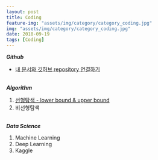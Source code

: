 ```yaml
---
layout: post
title: Coding
feature-img: "assets/img/category/category_coding.jpg"
img: "assets/img/category/category_coding.jpg"
date: 2018-09-19
tags: [Coding]
---
```


<!--Sed ut perspiciatis unde omnis iste natus error sit voluptatem accusantium doloremque laudantium, totam rem aperiam, eaque ipsa quae ab illo inventore veritatis et quasi architecto beatae vitae dicta sunt explicabo. Nemo enim ipsam voluptatem <a>quia voluptas sit aspernatur</a> aut odit aut fugit, sed quia consequuntur magni dolores eos qui ratione voluptatem sequi nesciunt. Neque porro quisquam est, qui dolorem ipsum quia dolor sit amet, consectetur, adipisci velit, sed quia non numquam eius <a>modi tempora incidunt</a> ut labore et dolore magnam aliquam quaerat voluptatem. Ut enim ad minima veniam, quis nostrum exercitationem ullam corporis suscipit laboriosam, nisi ut aliquid ex ea commodi consequatur? Quis autem vel eum iure reprehenderit qui in ea voluptate velit esse quam nihil molestiae consequatur, vel illum qui dolorem eum fugiat quo voluptas nulla pariatur?
Use this area of the page to describe your project. The icon above is part of a free icon set by <a href="https://sellfy.com/p/8Q9P/jV3VZ/">Flat Icons</a>. On their website, you can download their free set with 16 icons, or you can purchase the entire set with 146 icons for only $12!-->

***Github***

- <a href = "https://suyeon0506.github.io/2018/09/29/%EB%82%B4-%EB%AC%B8%EC%84%9C%EC%99%80-%EA%B9%83%ED%97%88%EB%B8%8C-repository-%EC%97%B0%EA%B2%B0%ED%95%98%EA%B8%B0.html">내 문서와 깃허브 repository 연결하기</a>
<br><br>

***Algorithm***

1. <a href = "https://suyeon0506.github.io/2018/10/07/%EC%95%8C%EA%B3%A0%EB%A6%AC%EC%A6%98-%EC%84%A0%ED%98%95%ED%83%90%EC%83%89.html">선형탐색 - lower bound & upper bound</a>
2. 비선형탐색
<br><br>

***Data Science***

1. Machine Learning
2. Deep Learning
3. Kaggle
<br><br>
